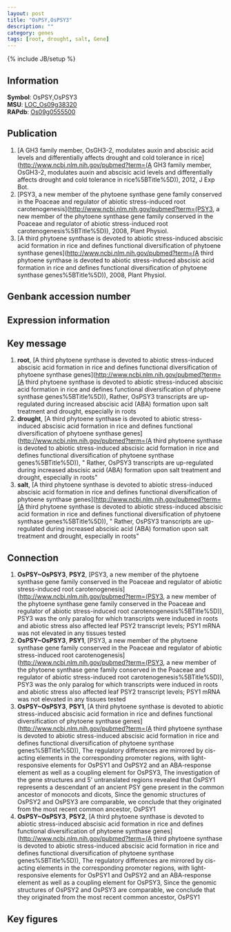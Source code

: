 ```yaml
---
layout: post
title: "OsPSY,OsPSY3"
description: ""
category: genes
tags: [root, drought, salt, Gene]
---
```

{% include JB/setup %}

## Information
__Symbol__: OsPSY,OsPSY3  
__MSU__: [LOC_Os09g38320](http://rice.plantbiology.msu.edu/cgi-bin/ORF_infopage.cgi?orf=LOC_Os09g38320)  
__RAPdb__: [Os09g0555500](http://rapdb.dna.affrc.go.jp/viewer/gbrowse_details/irgsp1?name=Os09g0555500)  

## Publication
1. [A GH3 family member, OsGH3-2, modulates auxin and abscisic acid levels and differentially affects drought and cold tolerance in rice](http://www.ncbi.nlm.nih.gov/pubmed?term=(A GH3 family member, OsGH3-2, modulates auxin and abscisic acid levels and differentially affects drought and cold tolerance in rice%5BTitle%5D)), 2012, J Exp Bot.
2. [PSY3, a new member of the phytoene synthase gene family conserved in the Poaceae and regulator of abiotic stress-induced root carotenogenesis](http://www.ncbi.nlm.nih.gov/pubmed?term=(PSY3, a new member of the phytoene synthase gene family conserved in the Poaceae and regulator of abiotic stress-induced root carotenogenesis%5BTitle%5D)), 2008, Plant Physiol.
3. [A third phytoene synthase is devoted to abiotic stress-induced abscisic acid formation in rice and defines functional diversification of phytoene synthase genes](http://www.ncbi.nlm.nih.gov/pubmed?term=(A third phytoene synthase is devoted to abiotic stress-induced abscisic acid formation in rice and defines functional diversification of phytoene synthase genes%5BTitle%5D)), 2008, Plant Physiol.

## Genbank accession number

## Expression information

## Key message
1. __root__, [A third phytoene synthase is devoted to abiotic stress-induced abscisic acid formation in rice and defines functional diversification of phytoene synthase genes](http://www.ncbi.nlm.nih.gov/pubmed?term=(A third phytoene synthase is devoted to abiotic stress-induced abscisic acid formation in rice and defines functional diversification of phytoene synthase genes%5BTitle%5D)),  Rather, OsPSY3 transcripts are up-regulated during increased abscisic acid (ABA) formation upon salt treatment and drought, especially in roots
2. __drought__, [A third phytoene synthase is devoted to abiotic stress-induced abscisic acid formation in rice and defines functional diversification of phytoene synthase genes](http://www.ncbi.nlm.nih.gov/pubmed?term=(A third phytoene synthase is devoted to abiotic stress-induced abscisic acid formation in rice and defines functional diversification of phytoene synthase genes%5BTitle%5D)), " Rather, OsPSY3 transcripts are up-regulated during increased abscisic acid (ABA) formation upon salt treatment and drought, especially in roots"
3. __salt__, [A third phytoene synthase is devoted to abiotic stress-induced abscisic acid formation in rice and defines functional diversification of phytoene synthase genes](http://www.ncbi.nlm.nih.gov/pubmed?term=(A third phytoene synthase is devoted to abiotic stress-induced abscisic acid formation in rice and defines functional diversification of phytoene synthase genes%5BTitle%5D)), " Rather, OsPSY3 transcripts are up-regulated during increased abscisic acid (ABA) formation upon salt treatment and drought, especially in roots"

## Connection
1. __OsPSY~OsPSY3__, __PSY2__, [PSY3, a new member of the phytoene synthase gene family conserved in the Poaceae and regulator of abiotic stress-induced root carotenogenesis](http://www.ncbi.nlm.nih.gov/pubmed?term=(PSY3, a new member of the phytoene synthase gene family conserved in the Poaceae and regulator of abiotic stress-induced root carotenogenesis%5BTitle%5D)),  PSY3 was the only paralog for which transcripts were induced in roots and abiotic stress also affected leaf PSY2 transcript levels; PSY1 mRNA was not elevated in any tissues tested
2. __OsPSY~OsPSY3__, __PSY1__, [PSY3, a new member of the phytoene synthase gene family conserved in the Poaceae and regulator of abiotic stress-induced root carotenogenesis](http://www.ncbi.nlm.nih.gov/pubmed?term=(PSY3, a new member of the phytoene synthase gene family conserved in the Poaceae and regulator of abiotic stress-induced root carotenogenesis%5BTitle%5D)),  PSY3 was the only paralog for which transcripts were induced in roots and abiotic stress also affected leaf PSY2 transcript levels; PSY1 mRNA was not elevated in any tissues tested
3. __OsPSY~OsPSY3__, __PSY1__, [A third phytoene synthase is devoted to abiotic stress-induced abscisic acid formation in rice and defines functional diversification of phytoene synthase genes](http://www.ncbi.nlm.nih.gov/pubmed?term=(A third phytoene synthase is devoted to abiotic stress-induced abscisic acid formation in rice and defines functional diversification of phytoene synthase genes%5BTitle%5D)),  The regulatory differences are mirrored by cis-acting elements in the corresponding promoter regions, with light-responsive elements for OsPSY1 and OsPSY2 and an ABA-response element as well as a coupling element for OsPSY3, The investigation of the gene structures and 5' untranslated regions revealed that OsPSY1 represents a descendant of an ancient PSY gene present in the common ancestor of monocots and dicots, Since the genomic structures of OsPSY2 and OsPSY3 are comparable, we conclude that they originated from the most recent common ancestor, OsPSY1
4. __OsPSY~OsPSY3__, __PSY2__, [A third phytoene synthase is devoted to abiotic stress-induced abscisic acid formation in rice and defines functional diversification of phytoene synthase genes](http://www.ncbi.nlm.nih.gov/pubmed?term=(A third phytoene synthase is devoted to abiotic stress-induced abscisic acid formation in rice and defines functional diversification of phytoene synthase genes%5BTitle%5D)),  The regulatory differences are mirrored by cis-acting elements in the corresponding promoter regions, with light-responsive elements for OsPSY1 and OsPSY2 and an ABA-response element as well as a coupling element for OsPSY3, Since the genomic structures of OsPSY2 and OsPSY3 are comparable, we conclude that they originated from the most recent common ancestor, OsPSY1

## Key figures


